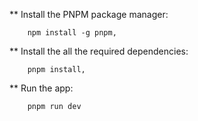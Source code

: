 ** Install the PNPM package manager:
```
    npm install -g pnpm, 
```

** Install the all the required dependencies:
```
    pnpm install, 
```

** Run the app:
```
    pnpm run dev
```
